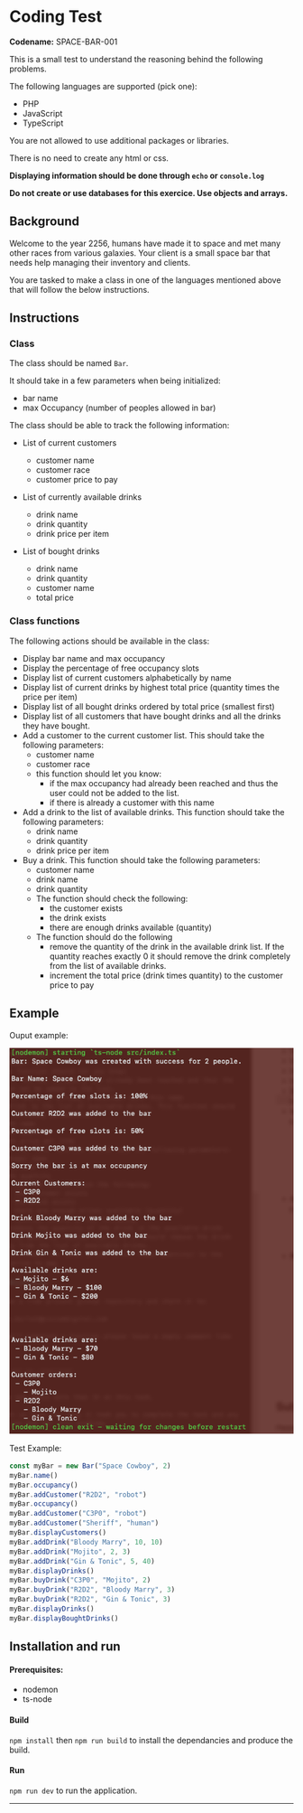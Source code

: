 # Coding Test 

**Codename:** SPACE-BAR-001

This is a small test to understand the reasoning behind the following problems. 

The following languages are supported (pick one):

- PHP
- JavaScript
- TypeScript

You are not allowed to use additional packages or libraries.

There is no need to create any html or css. 

**Displaying information should be done through `echo` or `console.log`**

**Do not create or use databases for this exercice. Use objects and arrays.**

## Background

Welcome to the year 2256, humans have made it to space and met many other races from various galaxies. Your client is a small space bar that needs help managing their inventory and clients.

You are tasked to make a class in one of the languages mentioned above that will follow the below instructions.


## Instructions

### Class

The class should be named `Bar`.

It should take in a few parameters when being initialized:

- bar name
- max Occupancy (number of peoples allowed in bar)

The class should be able to track the following information:

- List of current customers
	- customer name
	- customer race
	- customer price to pay

- List of currently available drinks
	- drink name
	- drink quantity
	- drink price per item

- List of bought drinks
	- drink name
	- drink quantity
	- customer name
	- total price

### Class functions

The following actions should be available in the class:

- Display bar name and max occupancy
- Display the percentage of free occupancy slots
- Display list of current customers alphabetically by name
- Display list of current drinks by highest total price (quantity times the price per item)
- Display list of all bought drinks ordered by total price (smallest first)
- Display list of all customers that have bought drinks and all the drinks they have bought.
- Add a customer to the current customer list. This should take the following parameters:
	- customer name
	- customer race
	- this function should let you know:
		- if the max occupancy had already been reached and thus the user could not be added to the list.
		- if there is already a customer with this name
- Add a drink to the list of available drinks. This function should take the following parameters:
	- drink name
	- drink quantity
	- drink price per item
- Buy a drink. This function should take the following parameters:
	- customer name
	- drink name
	- drink quantity
	- The function should check the following:
		- 	the customer exists
		-  the drink exists
		-  there are enough drinks available (quantity)
	- The function should do the following
		- remove the quantity of the drink in the available drink list. If the quantity reaches exactly 0 it should remove the drink completely from the list of available drinks.
		- increment the total price (drink times quantity) to the customer price to pay


## Example

Ouput example:

![output](images/output.png)

Test Example:

```ts
const myBar = new Bar("Space Cowboy", 2)
myBar.name()
myBar.occupancy()
myBar.addCustomer("R2D2", "robot")
myBar.occupancy()
myBar.addCustomer("C3P0", "robot")
myBar.addCustomer("Sheriff", "human")
myBar.displayCustomers()
myBar.addDrink("Bloody Marry", 10, 10)
myBar.addDrink("Mojito", 2, 3)
myBar.addDrink("Gin & Tonic", 5, 40)
myBar.displayDrinks()
myBar.buyDrink("C3P0", "Mojito", 2)
myBar.buyDrink("R2D2", "Bloody Marry", 3)
myBar.buyDrink("R2D2", "Gin & Tonic", 3)
myBar.displayDrinks()
myBar.displayBoughtDrinks()
```



## Installation and run

#### Prerequisites:

- nodemon
- ts-node

#### Build
`npm install` then `npm run build` to install the dependancies and produce the build.

#### Run

`npm run dev` to run the application.

---

